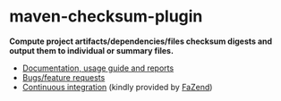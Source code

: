 maven-checksum-plugin
=====================

**Compute project artifacts/dependencies/files checksum digests and output them to individual or summary files.**

 * [Documentation, usage guide and reports](http://projects.ju-n.net/maven-checksum-plugin)
 * [Bugs/feature requests](http://github.com/nicoulaj/maven-checksum-plugin/issues)
 * [Continuous integration](http://hudson.fazend.com:8081/hudson/job/mavenchecksumplugin) (kindly provided by [FaZend](http://www.fazend.com))
